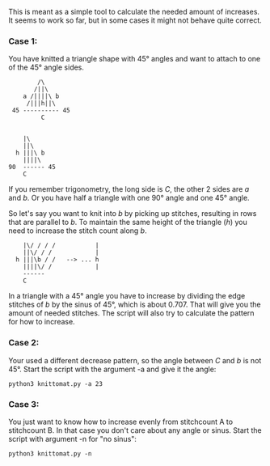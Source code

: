 This is meant as a simple tool to calculate the needed amount of increases.
It seems to work so far, but in some cases it might not behave quite correct.

### Case 1:
You have knitted a triangle shape with 45° angles and want to attach to one of the 45° angle sides.
```
        /\
       /||\
    a /||||\ b
     /|||h||\
 45 ---------- 45
         C
```
```

    |\
    ||\
  h |||\ b
    ||||\
90  ------ 45
    C
```

If you remember trigonometry, the long side is _C_, the other 2 sides are _a_ and _b_.
Or you have half a triangle with one 90° angle and one 45° angle. 

So let's say you want to knit into _b_ by picking up stitches, resulting in rows that are parallel to _b_.
To maintain the same height of the triangle (_h_) you need to increase the stitch count along _b_.

```
    |\/ / / /           |
    ||\/ / /            |
  h |||\b / /   --> ... h
    ||||\/ /            |
    ------
    C
```
In a triangle with a 45° angle you have to increase by dividing the edge stitches of _b_ by the sinus of 45°, which is about 0.707.
That will give you the amount of needed stitches.
The script will also try to calculate the pattern for how to increase.


### Case 2:
Your used a different decrease pattern, so the angle between _C_ and _b_ is not 45°.
Start the script with the argument -a and give it the angle:
 
`python3 knittomat.py -a 23`

### Case 3:
You just want to know how to increase evenly from stitchcount A to stitchcount B.
In that case you don't care about any angle or sinus.
Start the script with argument -n for "no sinus":
 
`python3 knittomat.py -n`
